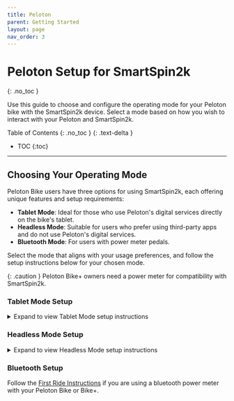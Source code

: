 ```yaml
---
title: Peloton
parent: Getting Started
layout: page
nav_order: 3
---
```

# Peloton Setup for SmartSpin2k
{: .no_toc }

Use this guide to choose and configure the operating mode for your Peloton bike with the SmartSpin2k device. Select a mode based on how you wish to interact with your Peloton and SmartSpin2k.

Table of Contents
{: .no_toc }
{: .text-delta }
- TOC
{:toc}
---

## Choosing Your Operating Mode
Peloton Bike users have three options for using SmartSpin2k, each offering unique features and setup requirements:
- **Tablet Mode**: Ideal for those who use Peloton's digital services directly on the bike's tablet.
- **Headless Mode**: Suitable for users who prefer using third-party apps and do not use Peloton's digital services.
- **Bluetooth Mode**:  For users with power meter pedals.

Select the mode that aligns with your usage preferences, and follow the setup instructions below for your chosen mode.

{: .caution }
Peloton Bike+ owners need a power meter for compatibility with SmartSpin2k.

### Tablet Mode Setup
<details markdown="block">
<summary>Expand to view Tablet Mode setup instructions</summary>

1. **Set SmartSpin2k to Tablet Mode**: Flip the switch on the side of your SmartSpin2k device up, towards the tablet.
   ![Switch position for Tablet Mode](../images/Tablet_Control.png)
2. **Connect Y Splitter**: Attach the 3.5mm Y splitter to your bike as shown below.
   ![Wiring instructions for Tablet Mode](../images/tablet_mode.svg)
3. **Power On**: Ensure the Peloton Bike Tablet is turned on and logged into your account.
4. **Select Workout**: Start a workout or free ride in the Peloton app to activate the bike.
5. **Connect to Apps**: Use the following guide to connect SmartSpin2k with apps like Zwift.
   [Riding Zwift with SmartSpin2k](first-ride#pair-smartspin2k-to-your-training-app)
</details>

### Headless Mode Setup
<details markdown="block">
<summary>Expand to view Headless Mode setup instructions</summary>

1. **Switch to Headless Mode**: Flip the switch on the side of your SmartSpin2k device down, towards the bike or ground.
   ![Switch position for Headless Mode](../images/SS2K_Control.png)
2. **Connect Y Splitter**: Attach the 3.5mm Y splitter to your bike and SmartSpin2k, leaving the male end of the cable disconnected as shown below.
   ![Wiring instructions for TX Mode](../images/tx_mode.svg)
3. **Connect to Apps**: Use the following guide to connect SmartSpin2k with apps like Zwift.
   [Riding Zwift with SmartSpin2k](first-ride#pair-smartspin2k-to-your-training-app)
{: .caution }
> **Important Reminder**  
> Remember to switch back to [Tablet Mode](#tablet-mode) if you want to use any Peloton services after using this mode.
</details>

### Bluetooth Setup
Follow the [First Ride Instructions](first-ride) if you are using a bluetooth power meter with your Peloton Bike or Bike+.